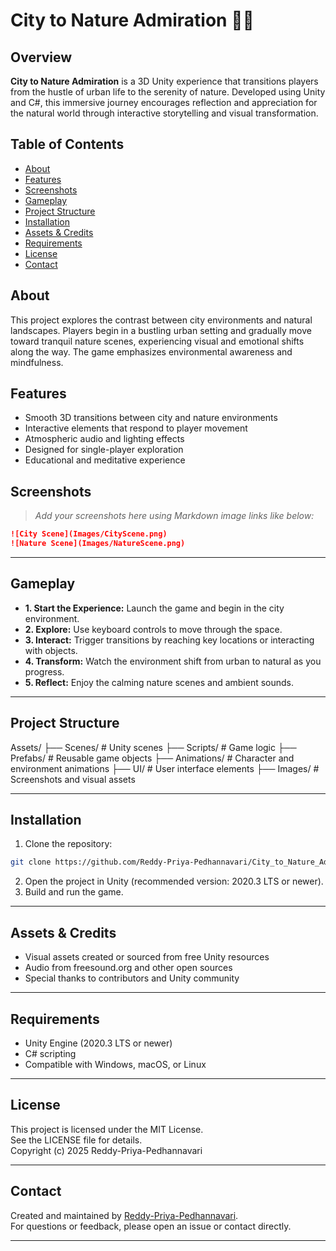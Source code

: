# City to Nature Admiration 🌆🌿

## Overview

**City to Nature Admiration** is a 3D Unity experience that transitions players from the hustle of urban life to the serenity of nature. Developed using Unity and C#, this immersive journey encourages reflection and appreciation for the natural world through interactive storytelling and visual transformation.

## Table of Contents

- [About](#about)
- [Features](#features)
- [Screenshots](#screenshots)
- [Gameplay](#gameplay)
- [Project Structure](#project-structure)
- [Installation](#installation)
- [Assets & Credits](#assets--credits)
- [Requirements](#requirements)
- [License](#license)
- [Contact](#contact)

## About

This project explores the contrast between city environments and natural landscapes. Players begin in a bustling urban setting and gradually move toward tranquil nature scenes, experiencing visual and emotional shifts along the way. The game emphasizes environmental awareness and mindfulness.

## Features

- Smooth 3D transitions between city and nature environments
- Interactive elements that respond to player movement
- Atmospheric audio and lighting effects
- Designed for single-player exploration
- Educational and meditative experience

## Screenshots

> _Add your screenshots here using Markdown image links like below:_

```markdown
![City Scene](Images/CityScene.png)
![Nature Scene](Images/NatureScene.png)
```
---
## Gameplay
  * **1. Start the Experience:** Launch the game and begin in the city environment.
  * **2. Explore:** Use keyboard controls to move through the space.
  * **3. Interact:** Trigger transitions by reaching key locations or interacting with objects.
  * **4. Transform:** Watch the environment shift from urban to natural as you progress.
  * **5. Reflect:** Enjoy the calming nature scenes and ambient sounds.

---

## Project Structure
Assets/
  ├── Scenes/           # Unity scenes
  ├── Scripts/          # Game logic
  ├── Prefabs/          # Reusable game objects
  ├── Animations/       # Character and environment animations
  ├── UI/               # User interface elements
  ├── Images/           # Screenshots and visual assets

---

## Installation

1. Clone the repository:
```Bash
git clone https://github.com/Reddy-Priya-Pedhannavari/City_to_Nature_Admiration_Unity.git
```
2. Open the project in Unity (recommended version: 2020.3 LTS or newer).
3. Build and run the game.
   
---
## Assets & Credits
 * Visual assets created or sourced from free Unity resources
 * Audio from freesound.org and other open sources
 * Special thanks to contributors and Unity community

---

## Requirements
 * Unity Engine (2020.3 LTS or newer)
 * C# scripting
 * Compatible with Windows, macOS, or Linux

---

## License

This project is licensed under the MIT License.  
See the LICENSE file for details.  
Copyright (c) 2025 Reddy-Priya-Pedhannavari

---

## Contact

Created and maintained by [Reddy-Priya-Pedhannavari](https://github.com/Reddy-Priya-Pedhannavari).  
For questions or feedback, please open an issue or contact directly.

---

